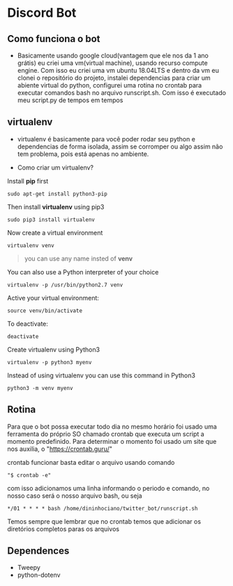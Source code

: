 # Discord Bot
## Como funciona o bot
- Basicamente usando google cloud(vantagem que ele nos da 1 ano grátis) eu criei uma vm(virtual machine), usando recurso compute engine. Com isso eu criei uma vm ubuntu 18.04LTS e dentro da vm eu clonei o repositório do projeto, instalei dependencias para criar um abiente virtual do python, configurei uma rotina no crontab para executar comandos bash no arquivo runscript.sh. Com isso é executado meu script.py de tempos em tempos

## virtualenv
- virtualenv é basicamente para você poder rodar seu python e dependencias de forma isolada, assim se corromper ou algo assim não tem problema, pois está apenas no ambiente.

- Como criar um virtualenv?

Install **pip** first <br />

    sudo apt-get install python3-pip

Then install **virtualenv** using pip3 <br />

    sudo pip3 install virtualenv 

Now create a virtual environment  <br />

    virtualenv venv 

>you can use any name insted of **venv**

You can also use a Python interpreter of your choice <br />

    virtualenv -p /usr/bin/python2.7 venv
  
Active your virtual environment: <br />
    
    source venv/bin/activate
    

To deactivate: <br />

    deactivate

Create virtualenv using Python3 <br />

    virtualenv -p python3 myenv

Instead of using virtualenv you can use this command in Python3 <br />

    python3 -m venv myenv 

## Rotina
Para que o bot possa executar todo dia no mesmo horário foi usado uma ferramenta do próprio SO chamado crontab que executa um script a momento predefinido. Para determinar o momento foi usado um site que nos auxilia, o "https://crontab.guru/" <br />

crontab funcionar basta editar o arquivo usando comando <br />

	"$ crontab -e" 

com isso adicionamos uma linha informando o periodo e comando, no nosso caso será o nosso arquivo bash, ou seja <br />
	
    */01 * * * * bash /home/dininhociano/twitter_bot/runscript.sh


Temos sempre que lembrar que no crontab temos que adicionar os diretórios completos paras os arquivos

## Dependences
 - Tweepy
 - python-dotenv